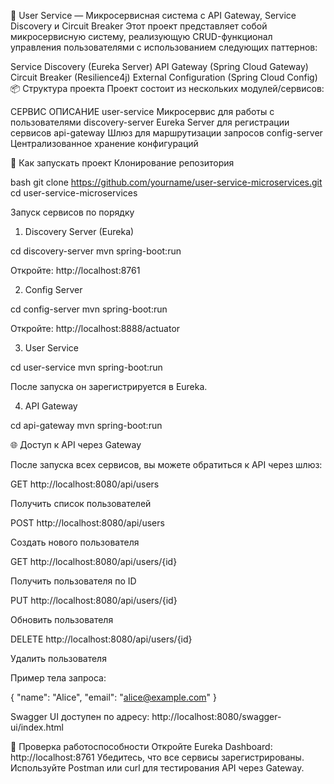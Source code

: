 🧩 User Service — Микросервисная система с API Gateway, Service Discovery и Circuit Breaker
Этот проект представляет собой микросервисную систему, реализующую CRUD-функционал управления пользователями с использованием следующих паттернов:

Service Discovery (Eureka Server)
API Gateway (Spring Cloud Gateway)
Circuit Breaker (Resilience4j)
External Configuration (Spring Cloud Config)
📦 Структура проекта
Проект состоит из нескольких модулей/сервисов:

СЕРВИС
ОПИСАНИЕ
user-service
Микросервис для работы с пользователями
discovery-server
Eureka Server для регистрации сервисов
api-gateway
Шлюз для маршрутизации запросов
config-server
Централизованное хранение конфигураций


🚀 Как запускать проект
 Клонирование репозитория
 
bash
git clone https://github.com/yourname/user-service-microservices.git 
cd user-service-microservices

 Запуск сервисов по порядку
   
1. Discovery Server (Eureka)

cd discovery-server
mvn spring-boot:run

Откройте: http://localhost:8761

2. Config Server
   
cd config-server
mvn spring-boot:run

Откройте: http://localhost:8888/actuator

3. User Service

cd user-service
mvn spring-boot:run

После запуска он зарегистрируется в Eureka.

4. API Gateway

cd api-gateway
mvn spring-boot:run

🌐 Доступ к API через Gateway

После запуска всех сервисов, вы можете обратиться к API через шлюз:

GET
http://localhost:8080/api/users

Получить список пользователей

POST
http://localhost:8080/api/users

Создать нового пользователя

GET
http://localhost:8080/api/users/{id}

Получить пользователя по ID

PUT
http://localhost:8080/api/users/{id}

Обновить пользователя

DELETE
http://localhost:8080/api/users/{id}

Удалить пользователя

Пример тела запроса: 

{
  "name": "Alice",
  "email": "alice@example.com"
}

Swagger UI доступен по адресу:
http://localhost:8080/swagger-ui/index.html

🧪 Проверка работоспособности
Откройте Eureka Dashboard: http://localhost:8761
Убедитесь, что все сервисы зарегистрированы.
Используйте Postman или curl для тестирования API через Gateway.
